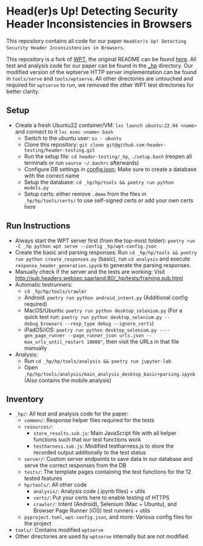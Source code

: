 # Head(er)s Up! Detecting Security Header Inconsistencies in Browsers

This repository contains all code for our paper `Head(er)s Up! Detecting Security Header Inconsistencies in Browsers`.

This repository is a fork of [WPT](https://github.com/web-platform-tests/wpt), the original README can be found [here](./README_original.md).
All test and analysis code for our paper can be found in the [_hp](./_hp/README.md) directory.
Our modified version of the wptserve HTTP server implementation can be found in `tools/serve` and `tools/wptserve`. All other directories are untouched and required for `wptserve` to run, we removed the other WPT test directories for better clarity.

## Setup
- Create a fresh Ubuntu22 container/VM: `lxc launch ubuntu:22.04 <name>` and connect to it `lxc exec <name> bash`
  - Switch to the ubuntu user: `su - ubuntu`
  - Clone this repository: `git clone git@github.com:header-testing/header-testing.git`
  - Run the setup file: `cd header-testing/_hp`, `./setup.bash` (reopen all terminals or run `source ~/.bashrc` afterwards)
  - Configure DB settings in [config.json](_hp/tools/config.json); Make sure to create a database with the correct name
  - Setup the database: `cd _hp/hp/tools && poetry run python models.py`
  - Setup certs: either remove `.demo` from the files in `_hp/hp/tools/certs/` to use self-signed certs or add your own certs here

## Run Instructions
- Always start the WPT server first (from the top-most folder): `poetry run -C _hp python wpt serve --config _hp/wpt-config.json`
- Create the basic and parsing responses: Run `cd _hp/hp/tools && poetry run python create_responses.py` (basic), run `cd analysis` and execute `response_header_generation.ipynb` to generate the parsing responses.
- Manually check if the server and the tests are working: Visit http://sub.headers.websec.saarland:80/_hp/tests/framing.sub.html
- Automatic testrunners:
  - `cd _hp/hp/tools/crawler`
  - Android: `poetry run python android_intent.py` (Additional config required)
  - MacOS/Ubuntu: `poetry run python desktop_selenium.py` (For a quick test run: `poetry run python desktop_selenium.py --debug_browsers --resp_type debug --ignore_certs`)
  - iPadOS/iOS: `poetry run python desktop_selenium.py ----gen_page_runner --page_runner_json urls.json --max_urls_until_restart 10000"`, then visit the URLs in that file manually
- Analysis:
  - Run `cd _hp/hp/tools/analysis && poetry run jupyter-lab`
  - Open `_hp/hp/tools/analysis/main_analysis_desktop_basic+parsing.ipynb` (Also contains the mobile analysis)

## Inventory
- `_hp/`: All test and analysis code for the paper:
  - `common/`: Response helper files required for the tests
  - `resources/`: 
    - `store_results.sub.js`: Main JavaScript file with all helper functions such that our test functions work
    - `testharness.sub.js`: Modified testharness.js to store the recorded output additonally to the test status
  - `server/`: Custom server endpoints to save data in our database and serve the correct responses from the DB
  - `tests/`: The template pages containing the test functions for the 12 tested features
  - `hp/tools/`: All other code
    - `analysis/`: Analysis code (.ipynb files) + utils
    - `certs/`: Put your certs here to enable testing of HTTPS
    - `crawler/`:  Intent (Android), Selenium (Mac + Ubuntu), and Browser Page Runner (iOS) test runners + utils
  - `pyproject.toml`, `wpt-config.json`, and more: Various config files for the project
- `tools/`: Contains modified `wptserve`
- Other directories are used by `wptserve` internally but are not modified
